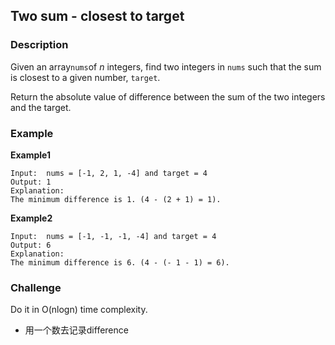 ## Two sum - closest to target

### Description

Given an array`nums`of _n_ integers, find two integers in ``nums`` such that the sum is closest to a given number, ``target``.

Return the absolute value of difference between the sum of the two integers and the target.

### Example

**Example1**

```
Input:  nums = [-1, 2, 1, -4] and target = 4
Output: 1
Explanation:
The minimum difference is 1. (4 - (2 + 1) = 1).
```

**Example2**

```
Input:  nums = [-1, -1, -1, -4] and target = 4
Output: 6
Explanation:
The minimum difference is 6. (4 - (- 1 - 1) = 6).
```

### Challenge

Do it in O\(nlogn\) time complexity.

* 用一个数去记录difference




